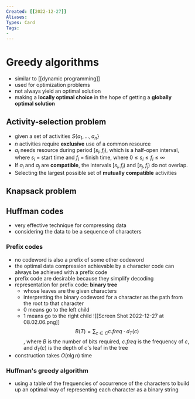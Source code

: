 ```yaml
---
Created: [[2022-12-27]]
Aliases: 
Types: Card
Tags: 
- 
---
```

# Greedy algorithms
- similar to [[dynamic programming]]
- used for optimization problems
- not always yield an optimal solution
- making a **locally optimal choice** in the hope of getting a **globally optimal solution**
## Activity-selection problem
- given a set of activities $S\{a_1,\dots,a_n\}$
- $n$ activities require **exclusive** use of a common resource
- $a_i$ needs resource during period $[s_i, f_i)$, which is a half-open interval, where $s_i$ = start time and $f_i$ = finish time, where $0\leq s_i\leq f_i\leq\infty$
- If $a_i$ and $a_j$ are **compatible**, the intervals $[s_i, f_i)$ and $[s_j, f_j)$ do not overlap. 
- Selecting the largest possible set of **mutually compatible** activities
## Knapsack problem
## Huffman codes
- very effective technique for compressing data
- considering the data to be a sequence of characters
### Prefix codes
- no codeword is also a prefix of some other codeword
- the optimal data compression achievable by a character code can always be achieved with a prefix code
- prefix code are desirable because they simplify decoding
- representation for prefix code: **binary tree**
  - whose leaves are the given characters
  - interpretting the binary codeword for a character as the path from the root to that character
  - 0 means go to the left child
  - 1 means go to the right child
![[Screen Shot 2022-12-27 at 08.02.06.png]]
$$B(T)=\sum_{c\in C}c.freq\cdot d_T(c)$$
, where $B$ is the number of bits required, $c.freq$ is the frequency of $c$, and $d_T(c)$ is the depth of $c$'s leaf in the tree
- construction takes $O(n\lg n)$ time
### Huffman's greedy algorithm
- using a table of the frequencies of occurrence of the characters to build up an optimal way of representing each character as a binary string
